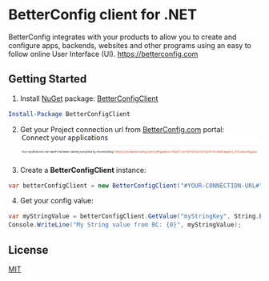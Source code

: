 # BetterConfig client for .NET
BetterConfig integrates with your products to allow you to create and configure apps, backends, websites and other programs using an easy to follow online User Interface (UI).
https://betterconfig.com
## Getting Started

 1. Install [NuGet](http://docs.nuget.org/docs/start-here/using-the-package-manager-console) package: [BetterConfigClient](https://www.nuget.org/packages/BetterConfigClient)
 ```PowerShell
 Install-Package BetterConfigClient
 ```
 2. Get your Project connection url from [BetterConfig.com](BetterConfig.com) portal:
![YourConnectionUrl](https://raw.githubusercontent.com/BetterConfig/BetterConfigClient-dotnet/master/media/readme01sml.png  "YourConnectionUrl")

 3. Create a **BetterConfigClient** instance:
```c#
var betterConfigClient = new BetterConfigClient("#YOUR-CONNECTION-URL#");
```
 4. Get your config value:
```c#
var myStringValue = betterConfigClient.GetValue("myStringKey", String.Empty);
Console.WriteLine("My String value from BC: {0}", myStringValue);
```

## License
[MIT](https://raw.githubusercontent.com/BetterConfig/BetterConfigClient-dotnet/master/LICENSE)
